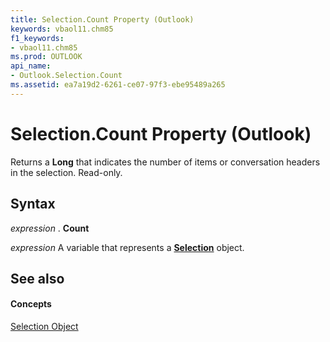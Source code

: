 ```yaml
---
title: Selection.Count Property (Outlook)
keywords: vbaol11.chm85
f1_keywords:
- vbaol11.chm85
ms.prod: OUTLOOK
api_name:
- Outlook.Selection.Count
ms.assetid: ea7a19d2-6261-ce07-97f3-ebe95489a265
---
```



# Selection.Count Property (Outlook)

Returns a  **Long** that indicates the number of items or conversation headers in the selection. Read-only.


## Syntax

 _expression_ . **Count**

 _expression_ A variable that represents a **[Selection](selection-object-outlook.md)** object.


## See also


#### Concepts


[Selection Object](selection-object-outlook.md)

